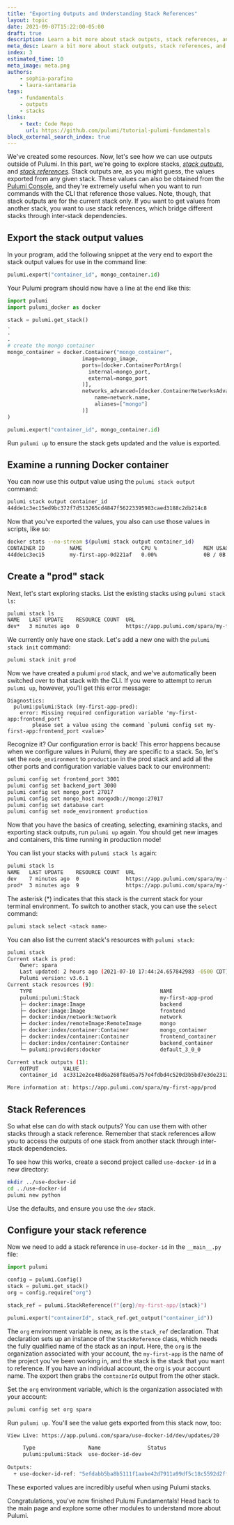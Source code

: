 ```yaml
---
title: "Exporting Outputs and Understanding Stack References"
layout: topic
date: 2021-09-07T15:22:00-05:00
draft: true
description: Learn a bit more about stack outputs, stack references, and standing up a new stack.
meta_desc: Learn a bit more about stack outputs, stack references, and standing up a new stack.
index: 3
estimated_time: 10
meta_image: meta.png
authors:
    - sophia-parafina
    - laura-santamaria
tags:
    - fundamentals
    - outputs
    - stacks
links:
    - text: Code Repo
      url: https://github.com/pulumi/tutorial-pulumi-fundamentals
block_external_search_index: true
---
```


We've created some resources. Now, let's see how we can use outputs outside of
Pulumi. In this part, we're going to explore stacks, [_stack
outputs_](https://www.pulumi.com/docs/reference/glossary/#stack-output), and
[_stack
references_](https://www.pulumi.com/docs/reference/glossary/#stack-reference).
Stack outputs are, as you might guess, the values exported from any given stack.
These values can also be obtained from the [Pulumi
Console](https://app.pulumi.com), and they're extremely useful when you want to
run commands with the CLI that reference those values. Note, though, that stack
outputs are for the current stack only. If you want to get values from another
stack, you want to use stack references, which bridge different stacks through
inter-stack dependencies.

## Export the stack output values

In your program, add the following snippet at the very end to export the stack
output values for use in the command line:


```python
pulumi.export("container_id", mongo_container.id)
```

Your Pulumi program should now have a line at the end like this:

```python
import pulumi
import pulumi_docker as docker

stack = pulumi.get_stack()
.
.
.
# create the mongo container
mongo_container = docker.Container("mongo_container",
                        image=mongo_image,
                        ports=[docker.ContainerPortArgs(
                          internal=mongo_port, 
                          external=mongo_port
                        )],
                        networks_advanced=[docker.ContainerNetworksAdvancedArgs(
                            name=network.name,
                            aliases=["mongo"]
                        )]
)

pulumi.export("container_id", mongo_container.id)

```

Run `pulumi up` to ensure the stack gets updated and the value is exported.

## Examine a running Docker container

You can now use this output value using the `pulumi stack output` command:

```bash
pulumi stack output container_id
44dde1c3ec15ed9bc372f7d513265cd4847f56223395983caed3188c2db214c8
```

Now that you've exported the values, you also can use those values in scripts,
like so:

```bash
docker stats --no-stream $(pulumi stack output container_id)
CONTAINER ID        NAME                   CPU %               MEM USAGE / LIMIT   MEM %               NET I/O             BLOCK I/O           PIDS
44dde1c3ec15        my-first-app-0d221af   0.00%               0B / 0B             0.00%               1.02kB / 796B       0B / 0B             0
```

## Create a "prod" stack

Next, let's start exploring stacks. List the existing stacks using `pulumi stack
ls`:

```bash
pulumi stack ls
NAME   LAST UPDATE    RESOURCE COUNT  URL
dev*   3 minutes ago  0               https://app.pulumi.com/spara/my-first-app/dev
```

We currently only have one stack. Let's add a new one with the `pulumi stack
init` command:

```bash
pulumi stack init prod
```

Now we have created a pulumi `prod` stack, and we've automatically been switched
over to that stack with the CLI. If you were to attempt to rerun `pulumi up`,
however, you'll get this error message:

```
Diagnostics:
  pulumi:pulumi:Stack (my-first-app-prod):
    error: Missing required configuration variable 'my-first-app:frontend_port'
        please set a value using the command `pulumi config set my-first-app:frontend_port <value>`
```

Recognize it? Our configuration error is back! This error happens because when
we configure values in Pulumi, they are specific to a stack. So, let's set the
`node_environment` to `production` in the prod stack and add all the other ports
and configuration variable values back to our environment:

```bash
pulumi config set frontend_port 3001
pulumi config set backend_port 3000
pulumi config set mongo_port 27017
pulumi config set mongo_host mongodb://mongo:27017
pulumi config set database cart
pulumi config set node_environment production
```

Now that you have the basics of creating, selecting, examining stacks, and
exporting stack outputs, run `pulumi up` again. You should get new images and
containers, this time running in production mode!

You can list your stacks with `pulumi stack ls` again:

```bash
pulumi stack ls
NAME   LAST UPDATE    RESOURCE COUNT  URL
dev    7 minutes ago  0               https://app.pulumi.com/spara/my-first-app/dev
prod*  3 minutes ago  9               https://app.pulumi.com/spara/my-first-app/prod
```

The asterisk (*) indicates that this stack is the current stack for your
terminal environment. To switch to another stack, you can use the `select`
command:

```bash
pulumi stack select <stack name>
```

You can also list the current stack's resources with `pulumi stack`:

```bash
pulumi stack
Current stack is prod:
    Owner: spara
    Last updated: 2 hours ago (2021-07-10 17:44:24.657842983 -0500 CDT)
    Pulumi version: v3.6.1
Current stack resources (9):
    TYPE                                         NAME
    pulumi:pulumi:Stack                          my-first-app-prod
    ├─ docker:image:Image                        backend
    ├─ docker:image:Image                        frontend
    ├─ docker:index/network:Network              network
    ├─ docker:index/remoteImage:RemoteImage      mongo
    ├─ docker:index/container:Container          mongo_container
    ├─ docker:index/container:Container          frontend_container
    ├─ docker:index/container:Container          backend_container
    └─ pulumi:providers:docker                   default_3_0_0

Current stack outputs (1):
    OUTPUT        VALUE
    container_id  ac3312e2ce48d6a268f8a05a757e4fdbd4c520d3b5bd7e3de23130563a33e456

More information at: https://app.pulumi.com/spara/my-first-app/prod
```

## Stack References

So what else can do with stack outputs? You can use them with other stacks
through a stack reference. Remember that stack references allow you to access
the outputs of one stack from another stack through inter-stack dependencies.

To see how this works, create a second project called `use-docker-id` in a new
directory:

```bash
mkdir ../use-docker-id
cd ../use-docker-id
pulumi new python
```

Use the defaults, and ensure you use the `dev` stack.

## Configure your stack reference

Now we need to add a stack reference in `use-docker-id` in the `__main__.py`
file:


```python
import pulumi

config = pulumi.Config()
stack = pulumi.get_stack()
org = config.require("org")

stack_ref = pulumi.StackReference(f"{org}/my-first-app/{stack}")

pulumi.export("containerId", stack_ref.get_output("container_id"))
```
The `org` environment variable is new, as is the `stack_ref` declaration. That
declaration sets up an instance of the `StackReference` class, which needs the
fully qualified name of the stack as an input. Here, the `org` is the
organization associated with your account, the `my-first-app` is the name of the
project you've been working in, and the stack is the stack that you want to
reference. If you have an individual account, the org is your account name. The
export then grabs the `containerId` output from the other stack.

Set the `org` environment variable, which is the organization associated with
your account:

```bash
pulumi config set org spara
```

Run `pulumi up`. You'll see the value gets exported from this stack now, too:

```bash
View Live: https://app.pulumi.com/spara/use-docker-id/dev/updates/20

     Type                 Name               Status     
     pulumi:pulumi:Stack  use-docker-id-dev             
 
Outputs:
  + use-docker-id-ref: "5efdabb5ba8b5111f1aabe42d7911a99df5c18c5592d2ff00f7dfeba3930a818"
```
These exported values are incredibly useful when using Pulumi stacks.

Congratulations, you've now finished Pulumi Fundamentals! Head back to the main
page and explore some other modules to understand more about Pulumi.
